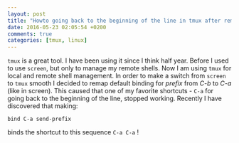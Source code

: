 ```yaml
---
layout: post
title: "Howto going back to the beginning of the line in tmux after remapping prefix to C-a"
date: 2016-05-23 02:05:54 +0200
comments: true
categories: [tmux, linux]
---
```


``tmux`` is a great tool. I have been using it since I think half year. 
Before I used to use ``screen``, but only to manage my remote shells. Now I am using ``tmux`` for
local and remote shell management. In order to make a switch from ``screen`` to ``tmux`` smooth 
I decided to remap default binding for _prefix_ from *C-b* to *C-a* (like in screen). This caused
that one of my favorite shortcuts - ``C-a`` for going back to the beginning of the line, 
stopped working. Recently I have discovered that making:

```
bind C-a send-prefix
```

binds the shortcut to this sequence `C-a C-a` !
